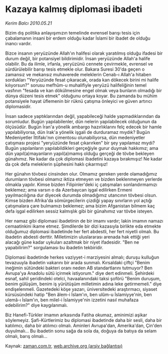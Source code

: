 # Kazaya kalmış diplomasi ibadeti

*Kerim Balcı 2010.05.21*

<td class="columnist-detail">
<p>Bizim dış politika anlayışımızın temelinde evrensel barışı tesis için çabalamanın insani bir erdem olduğu kadar İslami bir ibadet de olduğu inancı vardır.</p>
<p>
<div id="haberMetinDiv">
<p>Bizce insanın yeryüzünde Allah'ın halifesi olarak yaratılmış olduğu ifadesi bir durum değil, bir potansiyel bildirimidir. İnsan yeryüzünde Allah'a halife olabilir. Bu da ilimle, irfanla, yeryüzünü cennete çevirmekle, evrensel ve sürdürülebilir barışı tesis etmekle olur. Bakara Suresi 30'da geçen o zamansız ve mekansız muhaverede meleklerin Cenab-ı Allah'a hitaben sordukları "Yeryüzünde fesat çıkaracak, orada kan dökecek birini mi halife kılıyorsun?" sorusu mefhûm-u muhalifiyle yeryüzü halifeliğinin temel vasfının "fesada ve kan dökülmesine engel olmak veya bunların olmadığı bir dünya düzeni tesis etmek" olduğunu ortaya koyar. Bu zamanda bu mühim potansiyele hayat üflemenin bir rüknü çatışma önleyici ve güven artırıcı diplomasidir.
<p>İnsan sadece yaptıklarından değil, yapabileceği halde yapmadıklarından da sorumludur. Bugün yapılabilenler, dün nelerin yapılabilecek olduğunun da ölçüsüdür. Bugün İran'a yönelik ambargo hazırlıklarını felç edecek bir hamle yapılabiliyorsa, dün Irak'a yönelik işgali de durduramaz mıydık? Bugün Medeniyetler İttifakı'nın çimentosu olunabiliyorsa, dün medeniyetler çatışması projesi "yeryüzünde fesat çıkarırken" bir şey yapılamaz mıydı? Bugün yapılanların yapılabildikleri gerçeğiyle gurur duymak hakkımız; ama dün yapıl(a)mayanların yapıl(a)mamış olduğu gerçeği de tövbe bekleyen günahımız. Ne kadar da çok diplomasi ibadetini kazaya bırakmışız! Ne kadar da çok defa meleklerin şüphesini haklı çıkarmışız!
<p>Her günahın tövbesi cinsinden olur. Olmamız gereken yerde olamadığımız durumların tövbesi olmamız iktiza etmeyen ve bizden beklenmeyen yerlerde olmakla yapılır. Kimse bizden Filipinler'deki iç çatışmaları sonlandırmamızı beklemez; ama varsın o da Azerbaycan işgal edilirken Ermeni yayılmacılığına dur diyecek durumda olmadığımız utancının tövbesi olsun. Kimse bizden Afrika'da sömürgecilerin çizdiği yapay sınırların yol açtığı çatışmalara çare bulmamızı beklemez; ama bizim Afganistan bilmem kaç defa işgal edilirken sessiz kalmışlık gibi bir günahımız var tövbe isteyen.
<p>Her namaz gibi diplomasi ibadetinin de bir imamı vardır; lakin imamın namazı cemaatinkini ikame etmez. Şimdilerde bir dizi kazasıyla birlikte eda etmekte olduğumuz diplomasi ibadetinde her fert abdestli, her fert niyetli olmalı. Bu ibadetin abdesti derttir. Milletimizin uluslararası arenada hak ettiği yeri alacağı güne kadar uykuları azaltmak bir niyet ifadesidir. "Ben ne yapabilirim?" sorgulaması bu ibadetin tekbiridir.
<p>Diplomasi ibadetinde herkes vaziyyet-i marziyesini almalı; duruşu kulluğun tevazuuyla ibadetin vakarını bir arada sunmalı. Kırsaldaki çiftçi "Benim ineğimin sütündeki bakteri oranı neden AB standartlarını tutmuyor? Ben Avrupa'ya Anadolu sütü içirmek istiyorum." diye dert edinmeli. Şehirdeki esnaf, sahil şeridindeki otelci, havaalanındaki taksi şoförü "Benim duruşum, benim gülüşüm, benim iş yürütüşüm milletimin adına leke getirmemeli." diye endişelenmeli. Gazetedeki köşe yazarı, üniversitedeki araştırmacı, siyaset kürsüsündeki hatip "Ben âlem-i İslam'ın, ben ulûm-u İslamiyye'nin, ben ulemâ-ı İslam'ın, ben milel-i İslamiyye'nin izzetini nasıl muhafaza edebilirim?" diye kaygılanmalı.
<p>Biz Hanefi-Türkler imamın arkasında Fatiha okumaz, aminimizi aşikar söylemeyiz. Şafi-Kürtlerimiz bu diplomasi ibadetinde daha bir sesli, daha bir katılımcı, daha bir atılımcı olmalı. Aminleri Avrupa'dan, Amerika'dan, Çin'den duyulmalı... Bu ibadetin sonu sağa da sola da, doğuya da batıya da selam olmalı, barış olmalı...</p></p></p></p></p></p></div>
</p>
<a href="http://web.archive.org/web/20110107102156/mailto:k.balci@zaman.com.tr">
</a></td>

Kaynak: [zaman.com.tr](http://zaman.com.tr/yazar.do?yazino=986452), [web.archive.org (arşiv bağlantısı)](http://web.archive.org/web/20110107102156/http://www.zaman.com.tr/yazar.do?yazino=986452)
